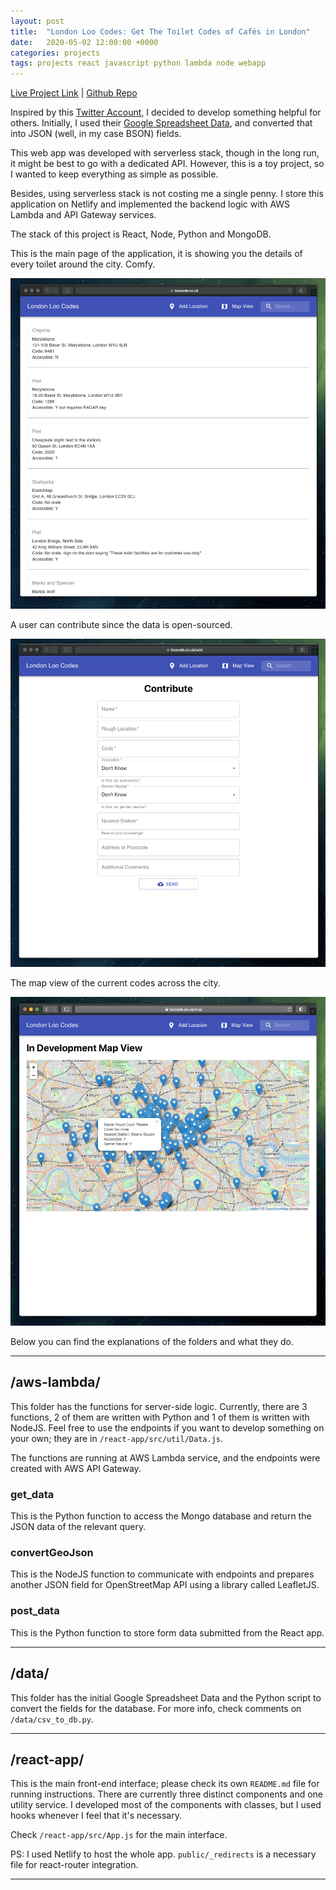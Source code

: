 ```yaml
---
layout: post
title:  "London Loo Codes: Get The Toilet Codes of Cafés in London"
date:   2020-05-02 12:00:00 +0000
categories: projects
tags: projects react javascript python lambda node webapp
---
```

[Live Project Link](https://loocode.co.uk) | 
[Github Repo](https://github.com/gokhj/LondonLooCodes)

Inspired by this [Twitter Account](https://twitter.com/ldnloocodes), I decided to develop something helpful for others. Initially, I used their [Google Spreadsheet Data](https://docs.google.com/spreadsheets/d/1NZc0IPV9SV_Wy9xoDckHbVDgJyeW2Str231Uz_e0Mg4/edit#gid=0), and converted that into JSON (well, in my case BSON) fields.

This web app was developed with serverless stack, though in the long run, it might be best to go with a dedicated API. However, this is a toy project, so I wanted to keep everything as simple as possible.

Besides, using serverless stack is not costing me a single penny. I store this application on Netlify and implemented the backend logic with AWS Lambda and API Gateway services.

The stack of this project is React, Node, Python and MongoDB.

This is the main page of the application, it is showing you the details of every toilet around the city. Comfy.

![Main page](/assets/londonloocodes/main.png)

A user can contribute since the data is open-sourced.

![Contribute](/assets/londonloocodes/contribute.png)

The map view of the current codes across the city.

![Map View](/assets/londonloocodes/map.png)

Below you can find the explanations of the folders and what they do.

---
## /aws-lambda/
This folder has the functions for server-side logic. Currently, there are 3 functions, 2 of them are written with Python and 1 of them is written with NodeJS. Feel free to use the endpoints if you want to develop something on your own; they are in ```/react-app/src/util/Data.js```.

The functions are running at AWS Lambda service, and the endpoints were created with AWS API Gateway.

### get_data
This is the Python function to access the Mongo database and return the JSON data of the relevant query.

### convertGeoJson
This is the NodeJS function to communicate with endpoints and prepares another JSON field for OpenStreetMap API using a library called LeafletJS.

### post_data
This is the Python function to store form data submitted from the React app.

---

## /data/

This folder has the initial Google Spreadsheet Data and the Python script to convert the fields for the database. For more info, check comments on ```/data/csv_to_db.py```.

---

## /react-app/

This is the main front-end interface; please check its own ```README.md``` file for running instructions.
There are currently three distinct components and one utility service. I developed most of the components with classes, but I used hooks whenever I feel that it's necessary.

Check ```/react-app/src/App.js``` for the main interface.

PS: I used Netlify to host the whole app. ```public/_redirects``` is a necessary file for react-router integration.

---

